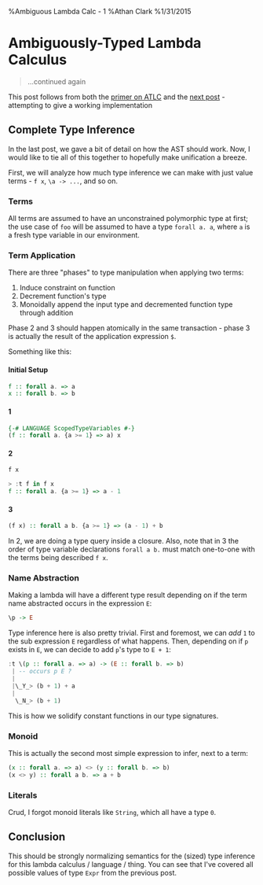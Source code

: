 %Ambiguous Lambda Calc - 1
%Athan Clark
%1/31/2015

Ambiguously-Typed Lambda Calculus
=================================

> ...continued again

This post follows from both the [primer on ATLC](/blog/atlc) and the
[next post](/blog/atlc2) - attempting to give a working implementation

## Complete Type Inference

In the last post, we gave a bit of detail on how the AST should work.
Now, I would like to tie all of this together to hopefully make unification a
breeze.

First, we will analyze how much type inference we can make with just value terms -
`f x`, `\a -> ...`, and so on.

### Terms

All terms are assumed to have an unconstrained polymorphic type at first;
the use case of `foo` will be assumed to have a type `forall a. a`, where `a`
is a fresh type variable in our environment.

### Term Application

There are three "phases" to type manipulation when applying two terms:

1. Induce constraint on function
2. Decrement function's type
3. Monoidally append the input type and decremented function type through addition

Phase 2 and 3 should happen atomically in the same transaction - phase 3 is
actually the result of the application expression `$`.

Something like this:

#### Initial Setup

```haskell
f :: forall a. => a
x :: forall b. => b
```

#### 1

```haskell
{-# LANGUAGE ScopedTypeVariables #-}
(f :: forall a. {a >= 1} => a) x
```

#### 2

```haskell
f x

> :t f in f x
f :: forall a. {a >= 1} => a - 1
```

#### 3

```haskell
(f x) :: forall a b. {a >= 1} => (a - 1) + b
```

In 2, we are doing a type query inside a closure. Also, note that in 3 the order
of type variable declarations `forall a b.` must match one-to-one with the terms
being described `f x`.

### Name Abstraction

Making a lambda will have a different type result depending on if the term name
abstracted occurs in the expression `E`:

```haskell
\p -> E
```

Type inference here is also pretty trivial. First and foremost, we can _add_
`1` to the sub expression `E` regardless of what happens. Then, depending on
if `p` exists in `E`, we can decide to add `p`'s type to `E + 1`:

```haskell
:t \(p :: forall a. => a) -> (E :: forall b. => b)
 | -- occurs p E ?
 |
 |\_Y_> (b + 1) + a
 |
  \_N_> (b + 1)
```

This is how we solidify constant functions in our type signatures.

### Monoid

This is actually the second most simple expression to infer, next to a term:

```haskell
(x :: forall a. => a) <> (y :: forall b. => b)
(x <> y) :: forall a b. => a + b
```

### Literals

Crud, I forgot monoid literals like `String`, which all have a type `0`.

## Conclusion

This should be strongly normalizing semantics for the (sized) type inference
for this lambda calculus / language / thing. You can see that I've covered
all possible values of type `Expr` from the previous post.

